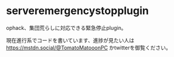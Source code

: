 # serveremergencystopplugin
ophack、集団荒らしに対応できる緊急停止plugin。

現在進行系でコードを書いています、進捗が見たい人は https://mstdn.social/@TomatoMatooonPC かtwitterを御覧ください。
